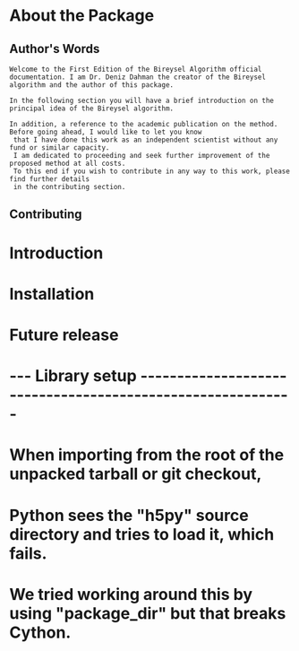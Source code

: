 # About the Package
## Author's Words
    Welcome to the First Edition of the Bireysel Algorithm official documentation. I am Dr. Deniz Dahman the creator of the Bireysel algorithm and the author of this package. 

    In the following section you will have a brief introduction on the principal idea of the Bireysel algorithm.  

    In addition, a reference to the academic publication on the method. Before going ahead, I would like to let you know
     that I have done this work as an independent scientist without any fund or similar capacity. 
     I am dedicated to proceeding and seek further improvement of the proposed method at all costs. 
     To this end if you wish to contribute in any way to this work, please find further details 
     in the contributing section.  
## Contributing 
    


# Introduction

# Installation 

# Future release 


# --- Library setup -----------------------------------------------------------

# When importing from the root of the unpacked tarball or git checkout,
# Python sees the "h5py" source directory and tries to load it, which fails.
# We tried working around this by using "package_dir" but that breaks Cython.
